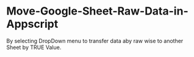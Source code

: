 # Move-Google-Sheet-Raw-Data-in-Appscript
By selecting DropDown menu to transfer data aby raw wise to another Sheet by TRUE Value. 
